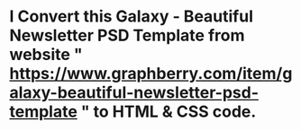 # I Convert this Galaxy - Beautiful Newsletter PSD Template from website " https://www.graphberry.com/item/galaxy-beautiful-newsletter-psd-template " to HTML & CSS code.
